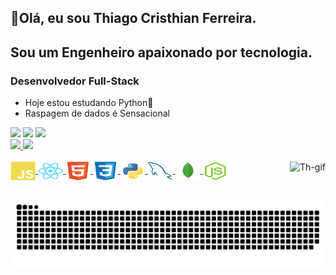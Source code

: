 ## 👋Olá, eu sou Thiago Cristhian Ferreira.
## Sou um Engenheiro apaixonado por tecnologia.

### Desenvolvedor Full-Stack

- Hoje estou estudando Python🐍
- Raspagem de dados é Sensacional

<div>
  <a href = "mailto:thiagocristhian@gmail.com"><img src="https://img.shields.io/badge/Gmail-D14836?style=for-the-badge&logo=gmail&logoColor=white" target="_blank"></a>
  <a href="https://www.linkedin.com/in/thiago-c-ferreira/" target="_blank"><img src="https://img.shields.io/badge/-LinkedIn-%230077B5?style=for-the-badge&logo=linkedin&logoColor=white" target="_blank" /></a> 
  <a href="https://api.whatsapp.com/send?phone=5516992923943" target="_blank"><img src="https://img.shields.io/badge/WhatsApp-25D366?style=for-the-badge&logo=whatsapp&logoColor=white" target="_blank"></a>
</div>

<div style="display: inline_block">
  <a href="https://github.com/thiagocristhianferreira"/>
  <img height="180em" src="https://github-readme-stats.vercel.app/api?username=thiagocristhianferreira&show_icons=true&theme=dracula&include_all_commits=true&count_private=true"/>
  <img height="180em" src="https://github-readme-stats.vercel.app/api/top-langs/?username=thiagocristhianferreira&layout=compact&langs_count=7&theme=dracula"/>
</div>

<div style="display: inline_block"><br>
  <img align="center" alt="Th-Js" height="30" width="40" src="https://raw.githubusercontent.com/devicons/devicon/master/icons/javascript/javascript-plain.svg" />
  <img align="center" alt="Th-React" height="30" width="40" src="https://raw.githubusercontent.com/devicons/devicon/master/icons/react/react-original.svg" />
  <img align="center" alt="Th-HTML" height="30" width="40" src="https://raw.githubusercontent.com/devicons/devicon/master/icons/html5/html5-original.svg" />
  <img align="center" alt="Th-CSS" height="30" width="40" src="https://raw.githubusercontent.com/devicons/devicon/master/icons/css3/css3-original.svg" />
  <img align="center" alt="Th-Python" height="30" width="40" src="https://raw.githubusercontent.com/devicons/devicon/master/icons/python/python-original.svg" />
  <img align="center" alt="Th-mysql" height="30" width="40" src="https://raw.githubusercontent.com/devicons/devicon/master/icons/mysql/mysql-original.svg" />
  <img align="center" alt="Th-mongodb" height="30" width="40" src="https://raw.githubusercontent.com/devicons/devicon/master/icons/mongodb/mongodb-original.svg" />
  <img align="center" alt="Th-nodejs" height="30" width="40" src="https://raw.githubusercontent.com/devicons/devicon/master/icons/nodejs/nodejs-original.svg" />
  <img align="right" alt="Th-gif" src="https://c.tenor.com/GfSX-u7VGM4AAAAM/coding.gif" />
</div>

  
  ##
 
<div>
  
  ![Snake animation](https://github.com/thiagocristhianferreira/thiagocristhianferreira/blob/output/github-contribution-grid-snake.svg)
  
</div>
